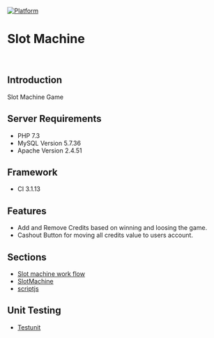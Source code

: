 [![Platform](https://img.shields.io/badge/PHP-V7.3-green)]()

# Slot Machine            
<br />

## Introduction
Slot Machine Game 

## Server Requirements
* PHP 7.3
* MySQL Version	5.7.36
* Apache Version	2.4.51 

## Framework
* CI 3.1.13

## Features

- Add and Remove Credits based on winning and loosing the game.
- Cashout Button for moving all credits value to users account.

## Sections
- [Slot machine work flow](Documentation/Shuffle/Slotemachine-Work-Flow.md)
- [SlotMachine](Documentation/Shuffle/Slotmachine.md)
- [scriptjs](Documentation/Shuffle/scriptjs.md)

## Unit Testing
- [Testunit](Documentation/Shuffle/test.md)









